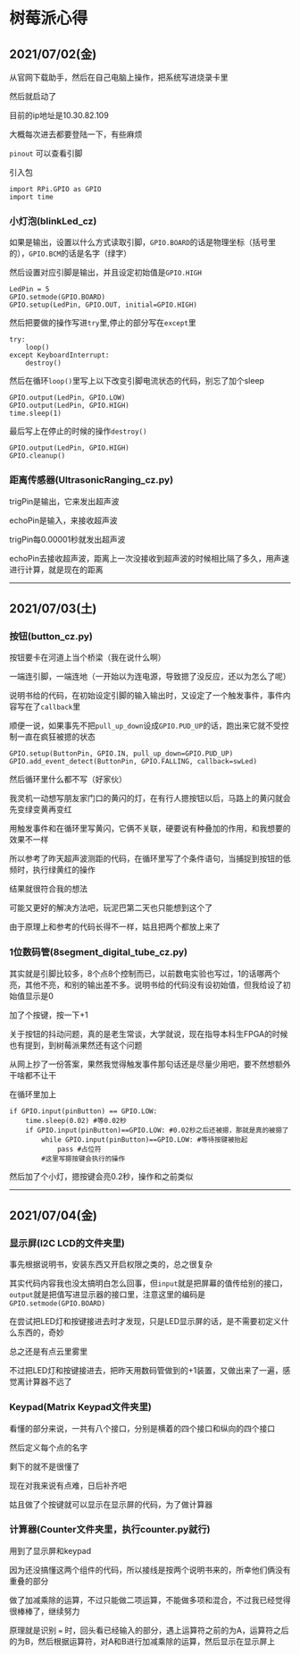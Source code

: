 # 树莓派心得

## 2021/07/02(金)

从官网下载助手，然后在自己电脑上操作，把系统写进烧录卡里

然后就启动了

目前的ip地址是10.30.82.109

大概每次进去都要登陆一下，有些麻烦

``` pinout ``` 可以查看引脚

引入包

```
import RPi.GPIO as GPIO
import time
```

### 小灯泡(blinkLed_cz)

如果是输出，设置以什么方式读取引脚，```GPIO.BOARD```的话是物理坐标（括号里的），```GPIO.BCM```的话是名字（绿字）

然后设置对应引脚是输出，并且设定初始值是```GPIO.HIGH```

```
LedPin = 5
GPIO.setmode(GPIO.BOARD)
GPIO.setup(LedPin, GPIO.OUT, initial=GPIO.HIGH)
```

然后把要做的操作写进```try```里,停止的部分写在```except```里

```
try:
    loop()
except KeyboardInterrupt:
    destroy()
```

然后在循环```loop()```里写上以下改变引脚电流状态的代码，别忘了加个sleep
```
GPIO.output(LedPin, GPIO.LOW)
GPIO.output(LedPin, GPIO.HIGH)
time.sleep(1)
```

最后写上在停止的时候的操作```destroy()```

```
GPIO.output(LedPin, GPIO.HIGH)
GPIO.cleanup() 
```
### 距离传感器(UltrasonicRanging_cz.py)

trigPin是输出，它来发出超声波

echoPin是输入，来接收超声波

trigPin每0.00001秒就发出超声波

echoPin去接收超声波，距离上一次没接收到超声波的时候相比隔了多久，用声速进行计算，就是现在的距离

----------


## 2021/07/03(土)

### 按钮(button_cz.py)

按钮要卡在河道上当个桥梁（我在说什么啊）

一端连引脚，一端连地（一开始以为连电源，导致摁了没反应，还以为怎么了呢）

说明书给的代码，在初始设定引脚的输入输出时，又设定了一个触发事件，事件内容写在了```callback```里

顺便一说，如果事先不把```pull_up_down```设成```GPIO.PUD_UP```的话，跑出来它就不受控制一直在疯狂被摁的状态

```
GPIO.setup(ButtonPin, GPIO.IN, pull_up_down=GPIO.PUD_UP)
GPIO.add_event_detect(ButtonPin, GPIO.FALLING, callback=swLed)
```

然后循环里什么都不写（好家伙）

我灵机一动想写朋友家门口的黄闪的灯，在有行人摁按钮以后，马路上的黄闪就会先变绿变黄再变红

用触发事件和在循环里写黄闪，它俩不关联，硬要说有种叠加的作用，和我想要的效果不一样

所以参考了昨天超声波测距的代码，在循环里写了个条件语句，当捕捉到按钮的低频时，执行绿黄红的操作

结果就很符合我的想法

可能又更好的解决方法吧，玩泥巴第二天也只能想到这个了

由于原理上和参考的代码长得不一样，姑且把两个都放上来了


### 1位数码管(8segment_digital_tube_cz.py)

其实就是引脚比较多，8个点8个控制而已，以前数电实验也写过，1的话哪两个亮，其他不亮，和别的输出差不多。说明书给的代码没有设初始值，但我给设了初始值显示是0

加了个按键，按一下+1

关于按钮的抖动问题，真的是老生常谈，大学就说，现在指导本科生FPGA的时候也有提到，到树莓派果然还有这个问题

从网上抄了一份答案，果然我觉得触发事件那句话还是尽量少用吧，要不然想额外干啥都不让干

在循环里加上
```
if GPIO.input(pinButton) == GPIO.LOW:
	time.sleep(0.02) #等0.02秒
	if GPIO.input(pinButton)==GPIO.LOW: #0.02秒之后还被摁，那就是真的被摁了
		while GPIO.input(pinButton)==GPIO.LOW: #等待按键被抬起
			pass #占位符
		#这里写摁按键会执行的操作
```


然后加了个小灯，摁按键会亮0.2秒，操作和之前类似

-------

## 2021/07/04(金)

### 显示屏(I2C LCD的文件夹里)

事先根据说明书，安装东西又开启权限之类的，总之很复杂

其实代码内容我也没太搞明白怎么回事，但```input```就是把屏幕的值传给别的接口，```output```就是把值写进显示器的接口里，注意这里的编码是```GPIO.setmode(GPIO.BOARD)```

在尝试把LED灯和按键接进去时才发现，只是LED显示屏的话，是不需要初定义什么东西的，奇妙

总之还是有点云里雾里

不过把LED灯和按键接进去，把昨天用数码管做到的+1装置，又做出来了一遍，感觉离计算器不远了


### Keypad(Matrix Keypad文件夹里)

看懂的部分来说，一共有八个接口，分别是横着的四个接口和纵向的四个接口

然后定义每个点的名字

剩下的就不是很懂了

现在对我来说有点难，日后补齐吧

姑且做了个按键就可以显示在显示屏的代码，为了做计算器

### 计算器(Counter文件夹里，执行counter.py就行)

用到了显示屏和keypad

因为还没搞懂这两个组件的代码，所以接线是按两个说明书来的，所幸他们俩没有重叠的部分

做了加减乘除的运算，不过只能做二项运算，不能做多项和混合，不过我已经觉得很棒棒了，继续努力

原理就是识别 ```=``` 时，回头看已经输入的部分，遇上运算符之前的为A，运算符之后的为B，然后根据运算符，对A和B进行加减乘除的运算，然后显示在显示屏上
